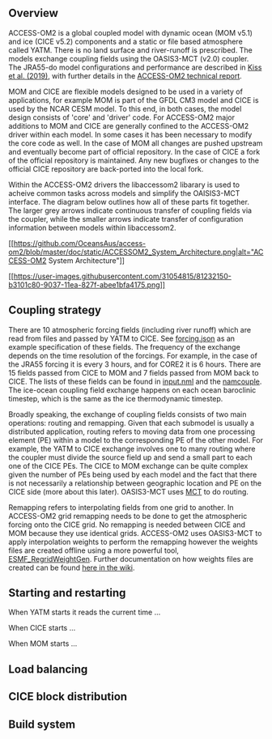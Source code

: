 
## Overview

ACCESS-OM2 is a global coupled model with dynamic ocean (MOM v5.1) and ice (CICE v5.2) components and a static or file based atmosphere called YATM. There is no land surface and river-runoff is prescribed. The models exchange coupling fields using the OASIS3-MCT (v2.0) coupler. The JRA55-do model configurations and performance are described in [Kiss et al. (2019)](https://doi.org/10.5194/gmd-2019-106), with further details in the [ACCESS-OM2 technical report](https://github.com/COSIMA/ACCESS-OM2-1-025-010deg-report).

MOM and CICE are flexible models designed to be used in a variety of applications, for example MOM is part of the GFDL CM3 model and CICE is used by the NCAR CESM model. To this end, in both cases, the model design consists of 'core' and 'driver' code. For ACCESS-OM2 major additions to MOM and CICE are generally confined to the ACCESS-OM2 driver within each model. In some cases it has been necessary to modify the core code as well. In the case of MOM all changes are pushed upstream and eventually become part of official repository. In the case of CICE a fork of the official repository is maintained. Any new bugfixes or changes to the official CICE repository are back-ported into the local fork.

Within the ACCESS-OM2 drivers the libaccessom2 libarary is used to acheive common tasks across models and simplify the OAISIS3-MCT interface. The diagram below outlines how all of these parts fit together. The larger grey arrows indicate continuous transfer of coupling fields via the coupler, while the smaller arrows indicate transfer of configuration information between models within libaccessom2.

[[https://github.com/OceansAus/access-om2/blob/master/doc/static/ACCESSOM2_System_Architecture.png|alt="ACCESS-OM2 System Architecture"]]

[[https://user-images.githubusercontent.com/31054815/81232150-b3101c80-9037-11ea-827f-abee1bfa4175.png]]

## Coupling strategy

There are 10 atmospheric forcing fields (including river runoff) which are read from files and passed by YATM to CICE. See [forcing.json](https://github.com/OceansAus/1deg_jra55_iaf/blob/master/atmosphere/forcing.json) as an example specification of these fields. The frequency of the exchange depends on the time resolution of the forcings. For example, in the case of the JRA55 forcing it is every 3 hours, and for CORE2 it is 6 hours. There are 15 fields passed from CICE to MOM and 7 fields passed from MOM back to CICE. The lists of these fields can be found in [input.nml](https://github.com/OceansAus/1deg_jra55_iaf/blob/master/ocean/input.nml) and the [namcouple](https://github.com/OceansAus/1deg_jra55_iaf/blob/master/namcouple). The ice-ocean coupling field exchange happens on each ocean baroclinic timestep, which is the same as the ice thermodynamic timestep.

Broadly speaking, the exchange of coupling fields consists of two main operations: routing and remapping. Given that each submodel is usually a distributed application, routing refers to moving data from one processing element (PE) within a model to the corresponding PE of the other model. For example, the YATM to CICE exchange involves one to many routing where the coupler must divide the source field up and send a small part to each one of the CICE PEs. The CICE to MOM exchange can be quite complex given the number of PEs being used by each model and the fact that there is not necessarily a relationship between geographic location and PE on the CICE side (more about this later). OASIS3-MCT uses [MCT](https://github.com/MCSclimate/MCT) to do routing.

Remapping refers to interpolating fields from one grid to another. In ACCESS-OM2 grid remapping needs to be done to get the atmospheric forcing onto the CICE grid. No remapping is needed between CICE and MOM because they use identical grids. ACCESS-OM2 uses OASIS3-MCT to apply interpolation weights to perform the remapping however the weights files are created offline using a more powerful tool, [ESMF_RegridWeightGen](https://www.earthsystemcog.org/projects/regridweightgen/). Further documentation on how weights files are created can be found [here in the wiki](https://github.com/OceansAus/access-om2/wiki/Technical-documentation#creating-remapping-weights).

## Starting and restarting

When YATM starts it reads the current time ...

When CICE starts ...

When MOM starts ... 

## Load balancing

## CICE block distribution

## Build system


